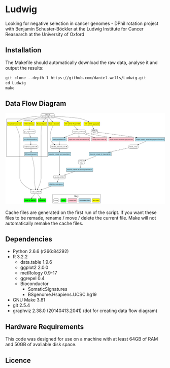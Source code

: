 # Ludwig
Looking for negative selection in cancer genomes - DPhil rotation project with Benjamin Schuster-Böckler at the Ludwig Institute for Cancer Reasearch at the University of Oxford

## Installation
The Makefile should automatically download the raw data, analyse it and output the results:
```
git clone --depth 1 https://github.com/daniel-wells/Ludwig.git
cd Ludwig
make
```

## Data Flow Diagram
![Data Flow Diagram](data_flow_diagram.png)

Cache files are generated on the first run of the script. If you want these files to be remade, rename / move / delete the current file. Make will not automatically remake the cache files.

## Dependencies
- Python 2.6.6 (r266:84292)
- R 3.2.2
  - data.table 1.9.6
  - ggplot2 2.0.0
  - metRology 0.9-17
  - ggrepel 0.4
  - Bioconductor
    - SomaticSignatures
    - BSgenome.Hsapiens.UCSC.hg19
- GNU Make 3.81
- git 2.5.4
- graphviz 2.38.0 (20140413.2041) (dot for creating data flow diagram)

## Hardware Requirements
This code was designed for use on a machine with at least 64GB of RAM and 50GB of avaliable disk space.

## Licence